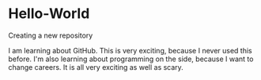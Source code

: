 # Hello-World
Creating a new repository

I am learning about GitHub. This is very exciting, because I never used this before. I'm also learning
about programming on the side, because I want to change careers. It is all very exciting as well as scary.

